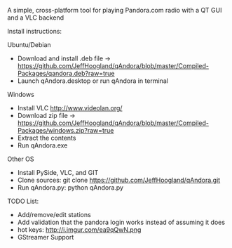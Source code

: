A simple, cross-platform tool for playing Pandora.com radio with a QT GUI and a VLC backend

Install instructions:

Ubuntu/Debian
  - Download and install .deb file -> https://github.com/JeffHoogland/qAndora/blob/master/Compiled-Packages/qandora.deb?raw=true
  - Launch qAndora.desktop or run qAndora in terminal

Windows
  - Install VLC http://www.videolan.org/
  - Download zip file -> https://github.com/JeffHoogland/qAndora/blob/master/Compiled-Packages/windows.zip?raw=true
  - Extract the contents
  - Run qAndora.exe

Other OS
  - Install PySide, VLC, and GIT
  - Clone sources: git clone https://github.com/JeffHoogland/qAndora.git
  - Run qAndora.py: python qAndora.py

TODO List:
- Add/remove/edit stations
- Add validation that the pandora login works instead of assuming it does
- hot keys: http://i.imgur.com/ea9qQwN.png
- GStreamer Support
